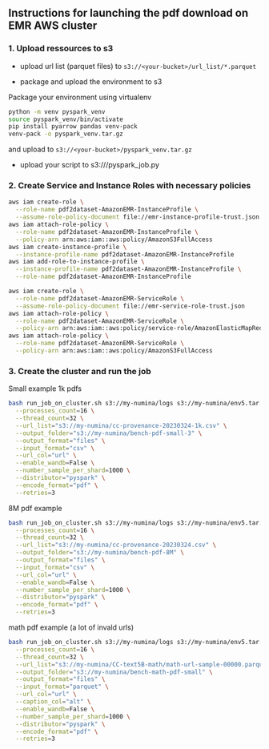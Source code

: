 ## Instructions for launching the pdf download on EMR AWS cluster


### 1. Upload ressources to s3

* upload url list (parquet files) to `s3://<your-bucket>/url_list/*.parquet`

* package and upload the environment to s3

Package your environment using virtualenv

```bash
python -m venv pyspark_venv
source pyspark_venv/bin/activate
pip install pyarrow pandas venv-pack
venv-pack -o pyspark_venv.tar.gz
```

and upload to `s3://<your-bucket>/pyspark_venv.tar.gz`

* upload your script to s3://<your-bucket>/pyspark_job.py

### 2. Create Service and Instance Roles with necessary policies

```bash
aws iam create-role \
  --role-name pdf2dataset-AmazonEMR-InstanceProfile \
  --assume-role-policy-document file://emr-instance-profile-trust.json
aws iam attach-role-policy \
  --role-name pdf2dataset-AmazonEMR-InstanceProfile \
  --policy-arn arn:aws:iam::aws:policy/AmazonS3FullAccess
aws iam create-instance-profile \
  --instance-profile-name pdf2dataset-AmazonEMR-InstanceProfile
aws iam add-role-to-instance-profile \
  --instance-profile-name pdf2dataset-AmazonEMR-InstanceProfile \
  --role-name pdf2dataset-AmazonEMR-InstanceProfile

aws iam create-role \
  --role-name pdf2dataset-AmazonEMR-ServiceRole \
  --assume-role-policy-document file://emr-service-role-trust.json
aws iam attach-role-policy \
  --role-name pdf2dataset-AmazonEMR-ServiceRole \
  --policy-arn arn:aws:iam::aws:policy/service-role/AmazonElasticMapReduceRole
aws iam attach-role-policy \
  --role-name pdf2dataset-AmazonEMR-ServiceRole \
  --policy-arn arn:aws:iam::aws:policy/AmazonS3FullAccess
```

### 3. Create the cluster and run the job


Small example 1k pdfs
```bash
bash run_job_on_cluster.sh s3://my-numina/logs s3://my-numina/env5.tar.gz s3://my-numina/pyspark_job3.py\
  --processes_count=16 \
  --thread_count=32 \
  --url_list="s3://my-numina/cc-provenance-20230324-1k.csv" \
  --output_folder="s3://my-numina/bench-pdf-small-3" \
  --output_format="files" \
  --input_format="csv" \
  --url_col="url" \
  --enable_wandb=False \
  --number_sample_per_shard=1000 \
  --distributor="pyspark" \
  --encode_format="pdf" \
  --retries=3
```

8M pdf example
```bash
bash run_job_on_cluster.sh s3://my-numina/logs s3://my-numina/env5.tar.gz s3://my-numina/pyspark_job.py\
  --processes_count=16 \
  --thread_count=32 \
  --url_list="s3://my-numina/cc-provenance-20230324.csv" \
  --output_folder="s3://my-numina/bench-pdf-8M" \
  --output_format="files" \
  --input_format="csv" \
  --url_col="url" \
  --enable_wandb=False \
  --number_sample_per_shard=1000 \
  --distributor="pyspark" \
  --encode_format="pdf" \
  --retries=3
```

math pdf example (a lot of invald urls)
```bash
bash run_job_on_cluster.sh s3://my-numina/logs s3://my-numina/env5.tar.gz s3://my-numina/pyspark_job.py\
  --processes_count=16 \
  --thread_count=32 \
  --url_list="s3://my-numina/CC-text5B-math/math-url-sample-00000.parquet" \
  --output_folder="s3://my-numina/bench-math-pdf-small" \
  --output_format="files" \
  --input_format="parquet" \
  --url_col="url" \
  --caption_col="alt" \
  --enable_wandb=False \
  --number_sample_per_shard=1000 \
  --distributor="pyspark" \
  --encode_format="pdf" \
  --retries=3
```